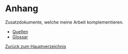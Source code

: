 # Anhang
Zusatzdokumente, welche meine Arbeit komplementieren.
* [Quellen](./quellen.md)
* [Glossar](./glossar.md)

[Zurück zum Hauptverzeichnis](../README.md)